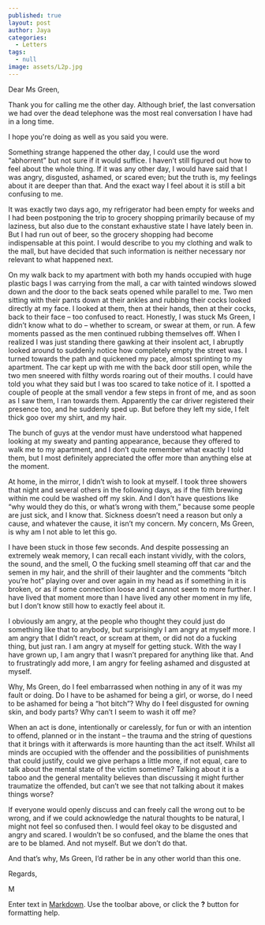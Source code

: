 ```yaml
---
published: true
layout: post
author: Jaya
categories:
  - Letters
tags:
  - null
image: assets/L2p.jpg
---
```



Dear Ms Green,

Thank you for calling me the other day. Although brief, the last conversation we had over the dead telephone was the most real conversation I have had in a long time.

I hope you're doing as well as you said you were.

Something strange happened the other day, I could use the word “abhorrent” but not sure if it would suffice. I haven’t still figured out how to feel about the whole thing. If it was any other day, I would have said that I was angry, disgusted, ashamed, or scared even; but the truth is, my feelings about it are deeper than that. And the exact way I feel about it is still a bit confusing to me.

It was exactly two days ago, my refrigerator had been empty for weeks and I had been postponing the trip to grocery shopping primarily because of my laziness, but also due to the constant exhaustive state I have lately been in. But I had run out of beer, so the grocery shopping had become indispensable at this point. I would describe to you my clothing and walk to the mall, but have decided that such information is neither necessary nor relevant to what happened next. 

On my walk back to my apartment with both my hands occupied with huge plastic bags I was carrying from the mall, a car with tainted windows slowed down and the door to the back seats opened while parallel to me. Two men sitting with their pants down at their ankles and rubbing their cocks looked directly at my face. I looked at them, then at their hands, then at their cocks, back to their face – too confused to react. Honestly, I was stuck Ms Green, I didn’t know what to do – whether to scream, or swear at them, or run. A few moments passed as the men continued rubbing themselves off. When I realized I was just standing there gawking at their insolent act, I abruptly looked around to suddenly notice how completely empty the street was. I turned towards the path and quickened my pace, almost sprinting to my apartment. The car kept up with me with the back door still open, while the two men sneered with filthy words roaring out of their mouths. I could have told you what they said but I was too scared to take notice of it. I spotted a couple of people at the small vendor a few steps in front of me, and as soon as I saw them, I ran towards them. Apparently the car driver registered their presence too, and he suddenly sped up. But before they left my side, I felt thick goo over my shirt, and my hair. 

The bunch of guys at the vendor must have understood what happened looking at my sweaty and panting appearance, because they offered to walk me to my apartment, and I don’t quite remember what exactly I told them, but I most definitely appreciated the offer more than anything else at the moment. 

At home, in the mirror, I didn’t wish to look at myself. I took three showers that night and several others in the following days, as if the filth brewing within me could be washed off my skin. And I don’t have questions like “why would they do this, or what’s wrong with them,” because some people are just sick, and I know that. Sickness doesn’t need a reason but only a cause, and whatever the cause, it isn’t my concern. My concern, Ms Green, is why am I not able to let this go.

I have been stuck in those few seconds. And despite possessing an extremely weak memory, I can recall each instant vividly, with the colors, the sound, and the smell, O the fucking smell steaming off that car and the semen in my hair, and the shrill of their laughter and the comments “bitch you’re hot” playing over and over again in my head as if something in it is broken, or as if some connection loose and it cannot seem to more further. I have lived that moment more than I have lived any other moment in my life, but I don’t know still how to exactly feel about it. 

I obviously am angry, at the people who thought they could just do something like that to anybody, but surprisingly I am angry at myself more. I am angry that I didn’t react, or scream at them, or did not do a fucking thing, but just ran. I am angry at myself for getting stuck. With the way I have grown up, I am angry that I wasn’t prepared for anything like that. And to frustratingly add more, I am angry for feeling ashamed and disgusted at myself.

Why, Ms Green, do I feel embarrassed when nothing in any of it was my fault or doing. Do I have to be ashamed for being a girl, or worse, do I need to be ashamed for being a “hot bitch”? Why do I feel disgusted for owning skin, and body parts? Why can’t I seem to wash it off me?

When an act is done, intentionally or carelessly, for fun or with an intention to offend, planned or in the instant – the trauma and the string of questions that it brings with it afterwards is more haunting than the act itself. Whilst all minds are occupied with the offender and the possibilities of punishments that could justify, could we give perhaps a little more, if not equal, care to talk about the mental state of the victim sometime? Talking about it is a taboo and the general mentality believes than discussing it might further traumatize the offended, but can’t we see that not talking about it makes things worse?

If everyone would openly discuss and can freely call the wrong out to be wrong, and if we could acknowledge the natural thoughts to be natural, I might not feel so confused then. I would feel okay to be disgusted and angry and scared. I wouldn’t be so confused, and the blame the ones that are to be blamed. And not myself. But we don’t do that. 

And that’s why, Ms Green, I’d rather be in any other world than this one.

Regards,

M


Enter text in [Markdown](http://daringfireball.net/projects/markdown/). Use the toolbar above, or click the **?** button for formatting help.
